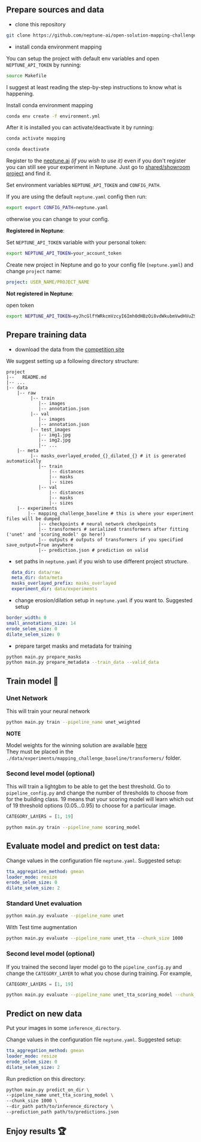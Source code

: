 ## Prepare sources and data
* clone this repository
```bash
git clone https://github.com/neptune-ai/open-solution-mapping-challenge.git
```
* install conda environment mapping

You can setup the project with default env variables and open `NEPTUNE_API_TOKEN` by running:

```bash
source Makefile
```

I suggest at least reading the step-by-step instructions to know what is happening.

Install conda environment mapping

```bash
conda env create -f environment.yml
```

After it is installed you can activate/deactivate it by running:

```bash
conda activate mapping
```

```bash
conda deactivate
```

Register to the [neptune.ai](https://neptune.ai) _(if you wish to use it)_ even if you don't register you can still
see your experiment in Neptune. Just go to [shared/showroom project](https://ui.neptune.ai/o/shared/org/showroom/experiments) and find it.

Set environment variables `NEPTUNE_API_TOKEN` and `CONFIG_PATH`.

If you are using the default `neptune.yaml` config then run:
```bash
export export CONFIG_PATH=neptune.yaml
```

otherwise you can change to your config.

**Registered in Neptune**:

Set `NEPTUNE_API_TOKEN` variable with your personal token:

```bash
export NEPTUNE_API_TOKEN=your_account_token
```

Create new project in Neptune and go to your config file (`neptune.yaml`) and change `project` name:

```yaml
project: USER_NAME/PROJECT_NAME
``` 

**Not registered in Neptune**:

open token
```bash
export NEPTUNE_API_TOKEN=eyJhcGlfYWRkcmVzcyI6Imh0dHBzOi8vdWkubmVwdHVuZS5tbCIsImFwaV9rZXkiOiJiNzA2YmM4Zi03NmY5LTRjMmUtOTM5ZC00YmEwMzZmOTMyZTQifQ==
```

## Prepare training data

* download the data from the [competition site](https://www.aicrowd.com/challenges/mapping-challenge#datasets)

We suggest setting up a following directory structure:

```
project
|--   README.md
|-- ...
|-- data
    |-- raw
         |-- train 
            |-- images 
            |-- annotation.json
         |-- val 
            |-- images 
            |-- annotation.json
         |-- test_images 
            |-- img1.jpg
            |-- img2.jpg
            |-- ...
    |-- meta
         |-- masks_overlayed_eroded_{}_dilated_{} # it is generated automatically
            |-- train 
                |-- distances 
                |-- masks 
                |-- sizes 
            |-- val 
                |-- distances 
                |-- masks 
                |-- sizes 
    |-- experiments
        |-- mapping_challenge_baseline # this is where your experiment files will be dumped
            |-- checkpoints # neural network checkpoints
            |-- transformers # serialized transformers after fitting ('unet' and 'scoring_model' go here!)
            |-- outputs # outputs of transformers if you specified save_output=True anywhere
            |-- prediction.json # prediction on valid
```

* set paths in `neptune.yaml` if you wish to use different project structure.
```yaml
  data_dir: data/raw
  meta_dir: data/meta
  masks_overlayed_prefix: masks_overlayed
  experiment_dir: data/experiments
```

* change erosion/dilation setup in `neptune.yaml` if you want to. Suggested setup
```yaml
border_width: 0
small_annotations_size: 14
erode_selem_size: 0
dilate_selem_size: 0
```

* prepare target masks and metadata for training
```bash
python main.py prepare_masks
python main.py prepare_metadata --train_data --valid_data
```

## Train model :rocket:

### Unet Network
This will train your neural network

```bash
python main.py train --pipeline_name unet_weighted
```

**NOTE**

Model weights for the winning solution are available [here](https://ui.neptune.ai/o/neptune-ai/org/Mapping-Challenge/e/MC-1057/artifacts)  
They must be placed in the `./data/experiments/mapping_challenge_baseline/transformers/` folder.

### Second level model (optional)
This will train a lightgbm to be able to get the best threshold.
Go to `pipeline_config.py` and change the number of thresholds to choose from for the building class.
19 means that your scoring model will learn which out of 19 threshold options (0.05...0.95) to choose for 
a particular image.

```python
CATEGORY_LAYERS = [1, 19]
```

```bash
python main.py train --pipeline_name scoring_model
```

## Evaluate model and predict on test data:

Change values in the configuration file `neptune.yaml`. 
Suggested setup:

```yaml
tta_aggregation_method: gmean
loader_mode: resize
erode_selem_size: 0
dilate_selem_size: 2
```

### Standard Unet evaluation

```bash
python main.py evaluate --pipeline_name unet
```

With Test time augmentation

```bash
python main.py evaluate --pipeline_name unet_tta --chunk_size 1000
```

### Second level model (optional)

If you trained the second layer model go to the `pipeline_config.py` and change the `CATEGORY_LAYER` to 
what you chose during training. 
For example,

```python
CATEGORY_LAYERS = [1, 19]
```

```bash
python main.py evaluate --pipeline_name unet_tta_scoring_model --chunk_size 1000
```


## Predict on new data

Put your images in some `inference_directory`.

Change values in the configuration file `neptune.yaml`. 
Suggested setup:

```yaml
tta_aggregation_method: gmean
loader_mode: resize
erode_selem_size: 0
dilate_selem_size: 2
```

Run prediction on this directory:

```bash
python main.py predict_on_dir \
--pipeline_name unet_tta_scoring_model \
--chunk_size 1000 \
--dir_path path/to/inference_directory \
--prediction_path path/to/predictions.json

```

## Enjoy results :trophy:
